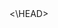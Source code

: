 <!DOCTYPE HTML PUBLIC "-//W3C//DTD HTML 4.0 Transitional//EN">
<HTML>
<HEAD>

<link rel="icon" href="book.ico" type="image/x-icon">
<\HEAD>
